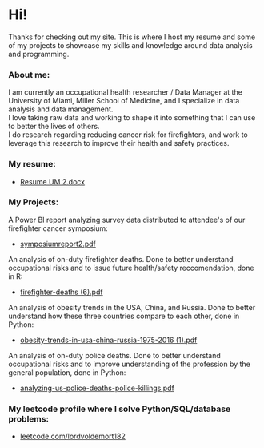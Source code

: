 # Hi!

Thanks for checking out my site. This is where I host my resume and some of my projects to showcase my skills and knowledge around data analysis and programming.

### About me:
I am currently an occupational health researcher / Data Manager at the University of Miami, Miller School of Medicine, and I specialize in data analysis and data management. <br>
I love taking raw data and working to shape it into something that I can use to better the lives of others. <br>
I do research regarding reducing cancer risk for firefighters, and work to leverage this research to improve their health and safety practices. <br>


### My resume:
- [Resume UM 2.docx](https://github.com/astewart182/astewart182.github.io/files/15503912/Resume.UM.2.docx)


### My Projects:

A Power BI report analyzing survey data distributed to attendee's of our firefighter cancer symposium:
- [symposiumreport2.pdf](https://github.com/astewart182/astewart182.github.io/files/14894645/symposiumreport2.pdf)

An analysis of on-duty firefighter deaths. Done to better understand occupational risks and to issue future health/safety reccomendation, done in R:
- [firefighter-deaths (6).pdf](https://github.com/astewart182/astewart182.github.io/files/14934849/firefighter-deaths.6.pdf)

An analysis of obesity trends in the USA, China, and Russia. Done to better understand how these three countries compare to each other, done in Python:
- [obesity-trends-in-usa-china-russia-1975-2016 (1).pdf](https://github.com/astewart182/astewart182.github.io/files/15503838/obesity-trends-in-usa-china-russia-1975-2016.1.pdf)

An analysis of on-duty police deaths. Done to better understand occupational risks and to improve understanding of the profession by the general population, done in Python:
- [analyzing-us-police-deaths-police-killings.pdf](https://github.com/astewart182/astewart182.github.io/files/15503841/analyzing-us-police-deaths-police-killings.pdf)


### My leetcode profile where I solve Python/SQL/database problems:
- [leetcode.com/lordvoldemort182](https://leetcode.com/lordvoldemort182/)


